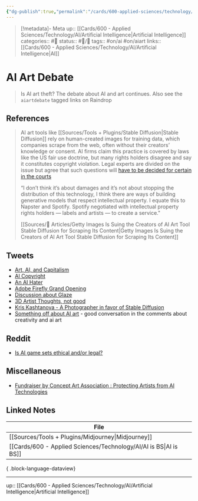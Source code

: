 ```yaml
---
{"dg-publish":true,"permalink":"/cards/600-applied-sciences/technology/ai/ai-art-debate/","title":"AI Art Debate"}
---
```


> [!metadata]- Meta
> up:: [[Cards/600 - Applied Sciences/Technology/AI/Artificial Intelligence\|Artificial Intelligence]]
> categories:: #📝 
> status:: #📝/🌿 
> tags::  #on/ai #on/aiart 
> links:: [[Cards/600 - Applied Sciences/Technology/AI/Artificial Intelligence\|AI]]

# AI Art Debate

> Is AI art theft? The debate about AI and art continues. Also see the `aiartdebate` tagged links on Raindrop

## References

> AI art tools like [[Sources/Tools + Plugins/Stable Diffusion\|Stable Diffusion]] rely on human-created images for training data, which companies scrape from the web, often without their creators’ knowledge or consent. AI firms claim this practice is covered by laws like the US fair use doctrine, but many rights holders disagree and say it constitutes copyright violation. Legal experts are divided on the issue but agree that such questions will [have to be decided for certain in the courts](https://www.theverge.com/23444685/generative-ai-copyright-infringement-legal-fair-use-training-data) 
> 
> “I don’t think it’s about damages and it’s not about stopping the distribution of this technology, I think there are ways of building generative models that respect intellectual property. I equate this to Napster and Spotify. Spotify negotiated with intellectual property rights holders — labels and artists — to create a service."
> 
> [[Sources/📰 Articles/Getty Images Is Suing the Creators of AI Art Tool Stable Diffusion for Scraping Its Content\|Getty Images Is Suing the Creators of AI Art Tool Stable Diffusion for Scraping Its Content]]
## Tweets
- [Art, AI, and Capitalism](https://twitter.com/Shadpaintings/status/1602699761110454272?s=20&t=mA72eWmnLl9ZqHajvWWhdg)
- [AI Copyright](https://public-inspection.federalregister.gov/2023-05321.pdf)
- [An AI Hater](https://twitter.com/gunnerleatherwo/status/1636189785814614016?s=61&t=gyRX2W0x81b80X8f34EMoQ)
- [Adobe Firefly Grand Opening](https://twitter.com/icreatelife/status/1638217043919904786?s=46&t=ltXPd0UXMbjM40a6oiE7aQ)
- [Discussion about Glaze](https://twitter.com/amli_art/status/1638227648529985536?s=46&t=ltXPd0UXMbjM40a6oiE7aQ)
- [3D Artist Thoughts, not good](https://twitter.com/iliekcomputers/status/1639881073411899392?s=46&t=ltXPd0UXMbjM40a6oiE7aQ)
- [Kris Kashtanova - A Photographer in favor of Stable Diffusion](https://twitter.com/icreatelife/status/1637581435694374913?s=20)
- [Something off about AI art](https://x.com/thomas_violence/status/1705086301899460852?s=61&t=gyRX2W0x81b80X8f34EMoQ) - good conversation in the comments about creativity and ai art

## Reddit 
- [Is AI game sets ethical and/or legal?](https://www.reddit.com/r/gamedev/comments/11izmlz/is_it_unethical_to_use_midjourney_to_make_game/?utm_source=share&utm_medium=ios_app&utm_name=ioscss&utm_content=2&utm_term=1)

## Miscellaneous
- [Fundraiser by Concept Art Association : Protecting Artists from AI Technologies](https://www.gofundme.com/f/protecting-artists-from-ai-technologies?utm_campaign=p_cp+share-sheet&utm_content=undefined&utm_medium=social&utm_source=twitter&utm_term=undefined)

## Linked Notes

| File                                                                 |
| -------------------------------------------------------------------- |
| [[Sources/Tools + Plugins/Midjourney\|Midjourney]]                |
| [[Cards/600 - Applied Sciences/Technology/AI/AI is BS\|AI is BS]] |

{ .block-language-dataview}



---
up:: [[Cards/600 - Applied Sciences/Technology/AI/Artificial Intelligence\|Artificial Intelligence]]

